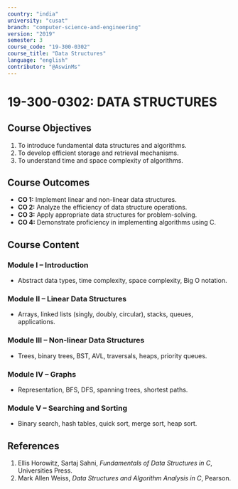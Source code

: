 ```yaml
---
country: "india"
university: "cusat"
branch: "computer-science-and-engineering"
version: "2019"
semester: 3
course_code: "19-300-0302"
course_title: "Data Structures"
language: "english"
contributor: "@AswinMs"
---
```


# 19-300-0302: DATA STRUCTURES

## Course Objectives
1. To introduce fundamental data structures and algorithms.
2. To develop efficient storage and retrieval mechanisms.
3. To understand time and space complexity of algorithms.

## Course Outcomes
* **CO 1:** Implement linear and non-linear data structures.
* **CO 2:** Analyze the efficiency of data structure operations.
* **CO 3:** Apply appropriate data structures for problem-solving.
* **CO 4:** Demonstrate proficiency in implementing algorithms using C.

## Course Content

### Module I – Introduction
* Abstract data types, time complexity, space complexity, Big O notation.

### Module II – Linear Data Structures
* Arrays, linked lists (singly, doubly, circular), stacks, queues, applications.

### Module III – Non-linear Data Structures
* Trees, binary trees, BST, AVL, traversals, heaps, priority queues.

### Module IV – Graphs
* Representation, BFS, DFS, spanning trees, shortest paths.

### Module V – Searching and Sorting
* Binary search, hash tables, quick sort, merge sort, heap sort.

## References
1. Ellis Horowitz, Sartaj Sahni, *Fundamentals of Data Structures in C*, Universities Press.
2. Mark Allen Weiss, *Data Structures and Algorithm Analysis in C*, Pearson.
